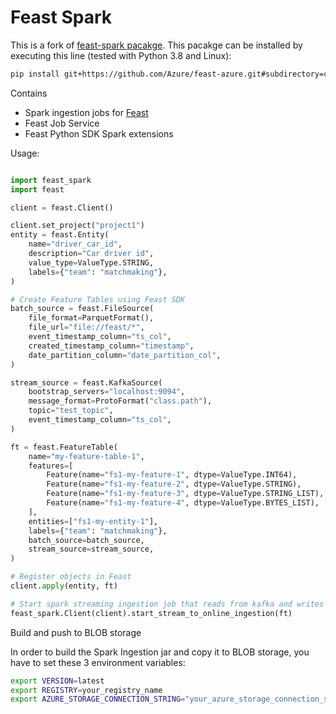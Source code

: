 # Feast Spark

This is a fork of [feast-spark pacakge](https://github.com/feast-dev/feast-spark). This pacakge can be installed by executing this line (tested with Python 3.8 and Linux):

```bash
pip install git+https://github.com/Azure/feast-azure.git#subdirectory=cluster/sdk/python
```

Contains
* Spark ingestion jobs for [Feast](https://github.com/feast-dev/feast)
* Feast Job Service
* Feast Python SDK Spark extensions 

Usage:

```python

import feast_spark
import feast

client = feast.Client()

client.set_project("project1")
entity = feast.Entity(
    name="driver_car_id",
    description="Car driver id",
    value_type=ValueType.STRING,
    labels={"team": "matchmaking"},
)

# Create Feature Tables using Feast SDK
batch_source = feast.FileSource(
    file_format=ParquetFormat(),
    file_url="file://feast/*",
    event_timestamp_column="ts_col",
    created_timestamp_column="timestamp",
    date_partition_column="date_partition_col",
)

stream_source = feast.KafkaSource(
    bootstrap_servers="localhost:9094",
    message_format=ProtoFormat("class.path"),
    topic="test_topic",
    event_timestamp_column="ts_col",
)

ft = feast.FeatureTable(
    name="my-feature-table-1",
    features=[
        Feature(name="fs1-my-feature-1", dtype=ValueType.INT64),
        Feature(name="fs1-my-feature-2", dtype=ValueType.STRING),
        Feature(name="fs1-my-feature-3", dtype=ValueType.STRING_LIST),
        Feature(name="fs1-my-feature-4", dtype=ValueType.BYTES_LIST),
    ],
    entities=["fs1-my-entity-1"],
    labels={"team": "matchmaking"},
    batch_source=batch_source,
    stream_source=stream_source,
)

# Register objects in Feast
client.apply(entity, ft)

# Start spark streaming ingestion job that reads from kafka and writes to the online store
feast_spark.Client(client).start_stream_to_online_ingestion(ft)
```

Build and push to BLOB storage

In order to build the Spark Ingestion jar and copy it to BLOB storage, you have to set these 3 environment variables:

```bash
export VERSION=latest
export REGISTRY=your_registry_name
export AZURE_STORAGE_CONNECTION_STRING="your_azure_storage_connection_string"
```
